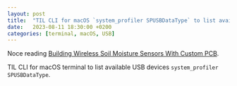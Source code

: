 ```yaml
---
layout: post
title:  "TIL CLI for macOS `system_profiler SPUSBDataType` to list available USB devices"
date:   2023-08-11 18:30:00 +0200
categories: [terminal, macOS, USB]
---
```

Noce reading [Building Wireless Soil Moisture Sensors With Custom PCB](https://www.bennettnotes.com/projects/building-wireless-soil-sensors-with-pcb/).

TIL CLI for macOS terminal to list available USB devices `system_profiler SPUSBDataType`.

